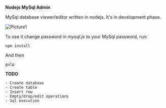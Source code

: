 **Nodejs MySql Admin**

MySql database viewer/editor written in nodejs. It's in development phase.

![Picture1](http://i.hizliresim.com/pXVOG0.png)


To use it change password in *mysql.js* to your MySql password, run:

	npm install

And then

	gulp

**TODO**
	
	- Create database
	- Create table
	- Insert row
	- Empty/drop/edit operations
	- Sql execution
